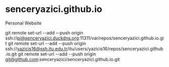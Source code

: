 # senceryazici.github.io
Personal Website


git remote set-url --add --push origin ssh://pi@senceryazici.duckdns.org:11311/var/repos/senceryazici.github.io.git
git remote set-url --add --push origin ssh://yazicis16@ssh.itu.edu.tr/itu/users/yazicis16/repos/senceryazici.github.io.git
git remote set-url --add --push origin git@github.com:senceryazici/senceryazici.github.io.git
